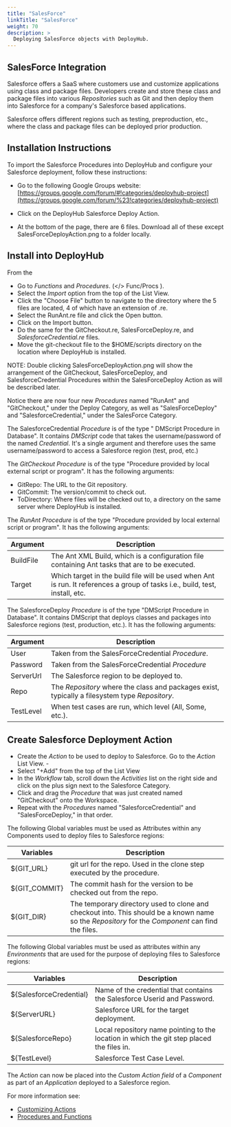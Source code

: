 ```yaml
---
title: "SalesForce"
linkTitle: "SalesForce"
weight: 70
description: >
  Deploying SalesForce objects with DeployHub.
---
```

## SalesForce Integration

Salesforce offers a SaaS where customers use and customize applications using class and package files. Developers create and store these class and package files into various _Repositories_ such as Git and then deploy them into Salesforce for a company's Salesforce based applications.

Salesforce offers different regions such as testing, preproduction, etc., where the class and package files can be deployed prior production.

## Installation Instructions

To import the Salesforce Procedures into DeployHub and configure your Salesforce deployment, follow these instructions:

- Go to the following Google Groups website: [https://groups.google.com/forum/#!categories/deployhub-project](https://groups.google.com/forum/%23!categories/deployhub-project)

- Click on the DeployHub Salesforce Deploy Action.

- At the bottom of the page, there are 6 files. Download all of these except SalesForceDeployAction.png to a folder locally.

## Install into DeployHub

From the 

- Go to _Functions_ and _Procedures_. (</> Func/Procs ).
- Select the _Import_ option from the top of the List View.
- Click the "Choose File" button to navigate to the directory where the 5 files are located, 4 of which have an extension of .re.
- Select the RunAnt.re file and click the Open button.
- Click on the Import button.
- Do the same for the GitCheckout.re, SalesForceDeploy.re, and _SalesforceCredential.re_ files.
- Move the git-checkout file to the $HOME/scripts directory on the location where DeployHub is installed.

NOTE: Double clicking SalesForceDeployAction.png will show the arrangement of the GitCheckout, SalesForceDeploy, and SalesforceCredential Procedures within the SalesForceDeploy Action as will be described later.

Notice there are now four new _Procedures_ named "RunAnt" and "GitCheckout," under the Deploy Category, as well as "SalesForceDeploy" and "SalesforceCredential," under the SalesForce Category.

The SalesforceCredential _Procedure_ is of the type " DMScript Procedure in Database". It contains _DMScript_ code that takes the username/password of the named _Credential_. It's a single argument and therefore uses the same username/password to access a Salesforce region (test, prod, etc.)

The _GitCheckout Procedure_ is of the type "Procedure provided by local external script or program". It has the following arguments:

- GitRepo: The URL to the Git repository.
- GitCommit: The version/commit to check out.
- ToDirectory: Where files will be checked out to, a directory on the same server where DeployHub is installed.

The _RunAnt Procedure_ is of the type "Procedure provided by local external script or program". It has the following arguments:

| Argument | Description |
|--- | --- |
| BuildFile | The Ant XML Build, which is a configuration file containing Ant tasks that are to be executed.
| Target | Which target in the build file will be used when Ant is run. It references a group of tasks i.e., build, test, install, etc.

The SalesforceDeploy _Procedure_ is of the type "DMScript Procedure in Database". It contains DMScript that deploys classes and packages into Salesforce regions (test, production, etc.). It has the following arguments:

| Argument | Description |
|--- | --- |
| User | Taken from the SalesForceCredential _Procedure_.|
| Password | Taken from the SalesForceCredential _Procedure_|
| ServerUrl | The Salesforce region to be deployed to. |
| Repo | The _Repository_ where the class and packages exist, typically a filesystem type _Repository_.|
| TestLevel | When test cases are run, which level (All, Some, etc.). |

## Create Salesforce Deployment Action

- Create the _Action_ to be used to deploy to Salesforce. Go to the _Action_ List View. - 
- Select "+Add" from the top of the List View
- In the _Workflow_ tab, scroll down the _Activities_ list on the right side and click on the plus sign next to the Salesforce Category.
- Click and drag the _Procedure_ that was just created named "GitCheckout" onto the Workspace.
- Repeat with the _Procedures_ named "SalesforceCredential" and "SalesForceDeploy," in that order.

The following Global variables must be used as Attributes within any Components used to deploy files to Salesforce regions:

| Variables | Description |
|--- | --- |
| ${GIT\_URL} | git url for the repo. Used in the clone step executed by the procedure.|
| ${GIT\_COMMIT} |The commit hash for the version to be checked out from the repo.|
| ${GIT\_DIR}| The temporary directory used to clone and checkout into. This should be a known name so the  _Repository_ for the _Component_ can find the files.|

The following Global variables must be used as attributes within any _Environments_ that are used for the purpose of deploying files to Salesforce regions:

| Variables | Description |
|--- | --- |
| ${SalesforceCredential}| Name of the credential that contains the Salesforce Userid and Password.
|${ServerURL} |Salesforce URL for the target deployment.
 ${SalesforceRepo} | Local repository name pointing to the location in which the git step placed the files in.|
| ${TestLevel} | Salesforce Test Case Level.|

The _Action_ can now be placed into the _Custom Action field_ of a _Component_ as part of an _Application_ deployed to a Salesforce region.

For more information see:

- [Customizing Actions](/userguide/first-steps/2-define-your-actions/) 
- [Procedures and Functions](/userguide/customizations/2-define-your-functions-and-procedures/)
